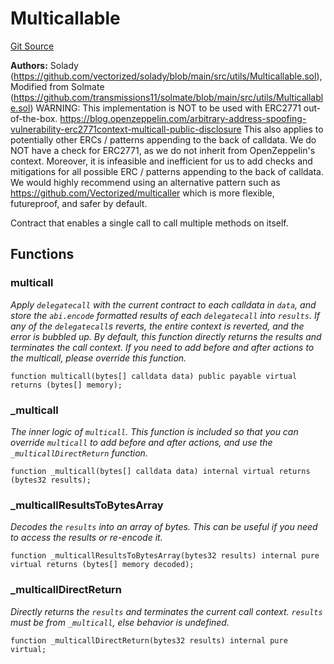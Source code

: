 # Multicallable
[Git Source](https://github.com/VerisLabs/KAM/blob/670f05acf8766190fcaa1d272341611f065917de/src/vendor/Multicallable.sol)

**Authors:**
Solady (https://github.com/vectorized/solady/blob/main/src/utils/Multicallable.sol), Modified from Solmate (https://github.com/transmissions11/solmate/blob/main/src/utils/Multicallable.sol)
WARNING:
This implementation is NOT to be used with ERC2771 out-of-the-box.
https://blog.openzeppelin.com/arbitrary-address-spoofing-vulnerability-erc2771context-multicall-public-disclosure
This also applies to potentially other ERCs / patterns appending to the back of calldata.
We do NOT have a check for ERC2771, as we do not inherit from OpenZeppelin's context.
Moreover, it is infeasible and inefficient for us to add checks and mitigations
for all possible ERC / patterns appending to the back of calldata.
We would highly recommend using an alternative pattern such as
https://github.com/Vectorized/multicaller
which is more flexible, futureproof, and safer by default.

Contract that enables a single call to call multiple methods on itself.


## Functions
### multicall

*Apply `delegatecall` with the current contract to each calldata in `data`,
and store the `abi.encode` formatted results of each `delegatecall` into `results`.
If any of the `delegatecall`s reverts, the entire context is reverted,
and the error is bubbled up.
By default, this function directly returns the results and terminates the call context.
If you need to add before and after actions to the multicall, please override this function.*


```solidity
function multicall(bytes[] calldata data) public payable virtual returns (bytes[] memory);
```

### _multicall

*The inner logic of `multicall`.
This function is included so that you can override `multicall`
to add before and after actions, and use the `_multicallDirectReturn` function.*


```solidity
function _multicall(bytes[] calldata data) internal virtual returns (bytes32 results);
```

### _multicallResultsToBytesArray

*Decodes the `results` into an array of bytes.
This can be useful if you need to access the results or re-encode it.*


```solidity
function _multicallResultsToBytesArray(bytes32 results) internal pure virtual returns (bytes[] memory decoded);
```

### _multicallDirectReturn

*Directly returns the `results` and terminates the current call context.
`results` must be from `_multicall`, else behavior is undefined.*


```solidity
function _multicallDirectReturn(bytes32 results) internal pure virtual;
```

